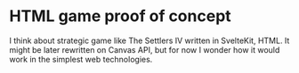 # HTML game proof of concept

I think about strategic game like The Settlers IV written in SvelteKit, HTML. It might be later rewritten on Canvas API, but for now I wonder how it would work in the simplest web technologies.
